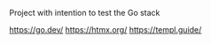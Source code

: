 Project with intention to test the Go stack

https://go.dev/
https://htmx.org/
https://templ.guide/
